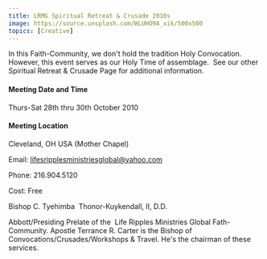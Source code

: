 ```yaml
---
title: LRMG Spiritual Retreat & Crusade 2010s
image: https://source.unsplash.com/WLUHO9A_xik/500x500
topics: [Creative]
---
```


In this Faith-Community, we don't hold the tradition Holy Convocation. However, this event serves as our Holy Time of assemblage.  See our other Spiritual Retreat & Crusade Page for additional information.

#### Meeting Date and Time
Thurs-Sat 28th thru 30th October 2010

#### Meeting Location
Cleveland, OH USA (Mother Chapel)

Email: lifesripplesministriesglobal@yahoo.com

Phone: 216.904.5120

Cost: Free

Bishop C. Tyehimba 
Thonor-Kuykendall, II, D.D.

Abbott/Presiding Prelate of the  Life Ripples Ministries Global Fath-Community.
Apostle Terrance R. Carter is the Bishop of Convocations/Crusades/Workshops & Travel. He's the chairman of these services.
